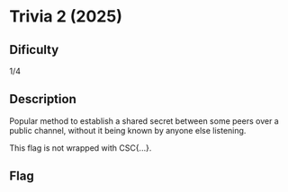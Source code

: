 # Trivia 2 (2025)

## Dificulty
1/4

## Description
Popular method to establish a shared secret between some peers over a public channel, without it being known by anyone else listening.

This flag is not wrapped with CSC{...}.

## Flag
